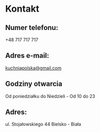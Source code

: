 # Kontakt

## Numer telefonu:
+48 717 717 717

## Adres e-mail:
kuchniapolska@gmail.com

## Godziny otwarcia
Od poniedziałku do Niedzieli - Od 10 do 23

## Adres:
ul. Stojałowskiego 44 Bielsko - Biała

